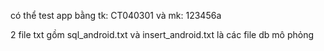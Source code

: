 có thể test app bằng tk: CT040301 và mk: 123456a


2 file txt gồm sql_android.txt và insert_android.txt là các file db mô phỏng


